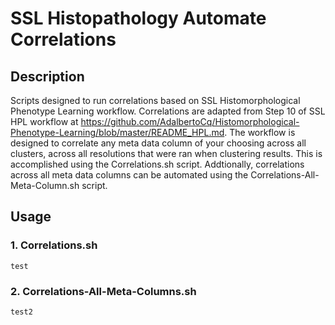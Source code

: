 # SSL Histopathology Automate Correlations
## Description
Scripts designed to run correlations based on SSL Histomorphological Phenotype Learning workflow. 
Correlations are adapted from Step 10 of SSL HPL workflow at https://github.com/AdalbertoCq/Histomorphological-Phenotype-Learning/blob/master/README_HPL.md.
The workflow is designed to correlate any meta data column of your choosing across all clusters, across all resolutions that were ran when clustering results.
This is accomplished using the Correlations.sh script. Addtionally, correlations across all meta data columns can be automated using the Correlations-All-Meta-Column.sh script.

## Usage
### 1. Correlations.sh
    test
### 2. Correlations-All-Meta-Columns.sh
    test2
